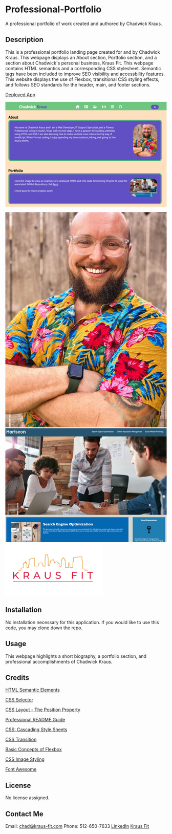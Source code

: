 # Professional-Portfolio
A professional portfolio of work created and authored by Chadwick Kraus.

## Description

This is a professional portfolio landing page created for and by Chadwick Kraus. This webpage displays an About section, Portfolio section, and a section about Chadwick's personal business, Kraus Fit. This webpage contains HTML semantics and a corresponding CSS stylesheet. Semantic tags have been included to improve SEO visibility and accessbility features. This website displays the use of Flexbox, transitional CSS styling effects, and follows SEO standards for the header, main, and footer sections.

[Deployed App](https://chadkraus87.github.io/Professional-Portfolio)

![Front End Landing Page](/assets/images/PP-Landing-Page.png)

![Chadwick Kraus headshot](assets/images/Chadwick-Kraus-headshot.jpg)
![SEO Marketing Website Image](assets/images/seo-mktg-site.png)
![Kraus Fit Logo](assets/images/Kraus-Fit-Logo.png)

## Installation

No installation necessary for this application. If you would like to use this code, you may clone down the repo.

## Usage

This webpage highlights a short biography, a portfolio section, and professional accomplishments of Chadwick Kraus.

## Credits

[HTML Semantic Elements](https://www.w3schools.com/html/html5_semantic_elements.asp)

[CSS Selector](https://developer.mozilla.org/en-US/docs/Glossary/CSS_Selector)

[CSS Layout - The Position Property](https://www.w3schools.com/css/css_positioning.asp)

[Professional README Guide](https://coding-boot-camp.github.io/full-stack/github/professional-readme-guide)

[CSS: Cascading Style Sheets](https://developer.mozilla.org/en-US/docs/Web/CSS)

[CSS Transition](https://developer.mozilla.org/en-US/docs/Web/CSS/transition)

[Basic Concepts of Flexbox](https://developer.mozilla.org/en-US/docs/Web/CSS/CSS_Flexible_Box_Layout/Basic_Concepts_of_Flexbox)

[CSS Image Styling](https://www.w3schools.com/css/css3_images.asp)

[Font Awesome](https://fontawesome.com/)


## License

No license assigned.

## Contact Me

Email: chad@kraus-fit.com
Phone: 512-650-7633
[LinkedIn](https://www.linkedin.com/in/chadwick-kraus/) 
[Kraus Fit](https://www.kraus-fit.com/)